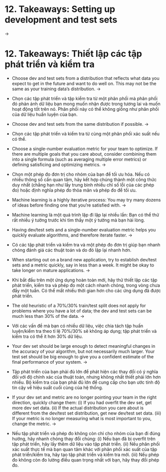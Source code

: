 # 12. Takeaways: Setting up development and test sets
->
# 12. Takeaways: Thiết lập các tập phát triển và kiểm tra

* Choose dev and test sets from a distribution that reflects what data you expect to get in the future and want to do well on. This may not be the same as your training data’s distribution.
->
* Chọn các tập phát triển và tập kiểm tra từ một phân phối mà phân phối đó phản ánh dữ liệu bạn mong muốn nhận được trong tương lai và muốn hoạt động tốt trên nó. Phân phối này có thể không giống như phân phối của dữ liệu huấn luyện của bạn.

* Choose dev and test sets from the same distribution if possible.
->
* Chọn các tập phát triển và kiểm tra từ cùng một phân phối xác suất nếu có thể.

* Choose a single-number evaluation metric for your team to optimize. If there are multiple goals that you care about, consider combining them into a single formula (such as averaging multiple error metrics) or defining satisficing and optimizing metrics.
->
* Chọn một phép đo đơn trị cho nhóm của bạn để tối ưu hóa. Nếu có nhiều thông số cần quan tâm, hãy kết hợp chúng thành một công thức duy nhất (chẳng hạn như lấy trung bình nhiều chỉ số lỗi của các phép đo) hoặc định nghĩa phép đo thỏa mãn và phép đo để tối ưu.

* Machine learning is a highly iterative process: You may try many dozens of ideas before finding one that you’re satisfied with.
->
* Machine learning là một quá trình lặp đi lặp lại nhiều lần: Bạn có thể thử rất nhiều ý tưởng trước khi tìm thấy một ý tưởng mà bạn hài lòng.

* Having dev/test sets and a single-number evaluation metric helps you quickly evaluate algorithms, and therefore iterate faster.
->
* Có các tập phát triển và kiểm tra và một phép đo đơn trị giúp bạn nhanh chóng đánh giá các thuật toán và do đó lặp lại nhanh hơn.

* When starting out on a brand new application, try to establish dev/test sets and a metric quickly, say in less than a week. It might be okay to take longer on mature applications.
->
* Khi bắt đầu trên một ứng dụng hoàn toàn mới, hãy thử thiết lập các tập phát triển, kiểm tra và phép đo một cách nhanh chóng, trong vòng chưa đầy một tuần. Có thể  mất nhiều thời gian hơn cho các ứng dụng đã được phát triển.

* The old heuristic of a 70%/30% train/test split does not apply for problems where you have a lot of data; the dev and test sets can be much less than 30% of the data.
->
* Với các vấn đề mà bạn có nhiều dữ liệu, việc chia tách tập huấn luyện/kiểm tra theo tỉ lệ 70%/30% sẽ không áp dụng; tập phát triển và kiểm tra có thể ít hơn 30% dữ liệu.

* Your dev set should be large enough to detect meaningful changes in the accuracy of your algorithm, but not necessarily much larger. Your test set should be big enough to give you a confident estimate of the final performance of your system.
->
* Tập phát triển của bạn phải đủ lớn để phát hiện các thay đổi có ý nghĩa đối với độ chính xác của thuật toán, nhưng không nhất thiết phải lớn hơn nhiều. Bộ kiểm tra của bạn phải đủ lớn để cung cấp cho bạn ước tính độ tin cậy về hiệu suất cuối cùng của hệ thống.

* If your dev set and metric are no longer pointing your team in the right direction, quickly change them: (i) If you had overfit the dev set, get more dev set data. (ii) If the actual distribution you care about is different from the dev/test set distribution, get new dev/test set data. (iii) If your metric is no longer measuring what is most important to you, change the metric.
->
* Nếu tập phát triển và phép đo không còn chỉ cho nhóm của bạn đi đúng hướng, hãy nhanh chóng thay đổi chúng: (i) Nếu bạn đã bị overfit trên tập phát triển, hãy lấy thêm dữ liệu vào tập phát triển. (ii) Nếu phân phối xác suất thực tế mà bạn quan tâm khác với phân phối xác suất của tập phát triển/kiểm tra, hãy tạo tập phát triển và kiểm tra mới. (iii) Nếu phép đo không còn đo lường điều quan trọng nhất với bạn, hãy thay đổi phép đo.
